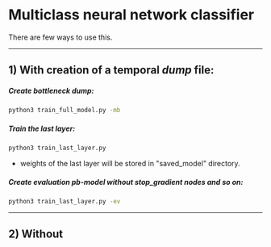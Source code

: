 # Multiclass neural network classifier

There are few ways to use this.

---------------

## 1) With creation of a temporal ***dump*** file:

##### Create bottleneck dump:
```bash
python3 train_full_model.py -mb
```

##### Train the last layer:
```bash
python3 train_last_layer.py
```

- weights of the last layer will be stored in "saved_model" directory.

##### Create evaluation pb-model without stop_gradient nodes and so on:
```bash
python3 train_last_layer.py -ev
```

---------------

## 2) Without



